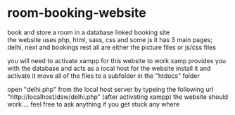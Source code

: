 # room-booking-website
book and store a room in a database linked booking site  
the website uses php, html, sass, css and some js 
it has 3 main pages; delhi, next and bookings 
rest all are either the picture files or js/css files  


you will need to activate xampp for this website to work 
xamp provides you with the database and acts as a local host for the website 
install it and activate it 
move all of the files to a subfolder in the "htdocs" folder 

open "delhi.php" from the local host server by typeing the following url "http://localhost/dsw/delhi.php" (after activating xampp)
the website should work....
feel free to ask anything if you get stuck any where
